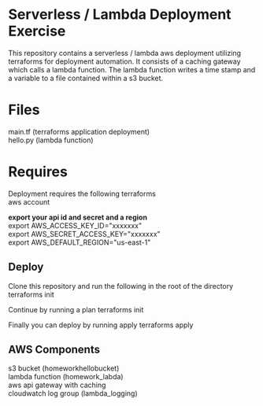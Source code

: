 # Serverless / Lambda Deployment Exercise

This repository contains a serverless / lambda aws deployment utilizing terraforms for 
deployment automation. It consists of a caching gateway which calls a lambda function. The
lambda function writes a time stamp and a variable to a file contained within a s3 bucket. 

# Files

main.tf (terraforms application deployment)\
hello.py (lambda function)

# Requires

Deployment requires the following
terraforms\
aws account

**export your api id and secret and a region**\
export AWS_ACCESS_KEY_ID="xxxxxxx"\
export AWS_SECRET_ACCESS_KEY="xxxxxxx"\
export AWS_DEFAULT_REGION="us-east-1"

## Deploy
Clone this repository and run the following in the root of the directory
terraforms init

Continue by running a plan
terraforms init

Finally you can deploy by running apply
terraforms apply


## AWS Components
s3 bucket (homeworkhellobucket)\
lambda function (homework_labda)\
aws api gateway with caching\
cloudwatch log group (lambda_logging)
